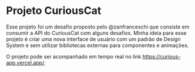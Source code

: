 # Projeto CuriousCat

Esse projeto foi um desafio proposto pelo @zanfranceschi que consiste em consumir a API do CuriousCat com alguns desafios. Minha ideia para esse projeto é criar uma nova interface de usuário com um padrão de Design System e sem utilizar bibliotecas externas para componentes e animações.

O projeto pode ser acompanhado em tempo real no link https://curious-app.vercel.app/.

